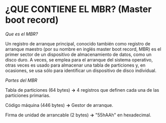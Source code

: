 # ¿QUE CONTIENE EL MBR? (Master boot record)

*Que es el MBR?*

Un registro de arranque principal, conocido también como registro de arranque maestro (por su nombre en inglés master boot record, MBR) es el primer sector de un dispositivo de almacenamiento de datos, como un disco duro. A veces, se emplea para el arranque del sistema operativo, otras veces es usado para almacenar una tabla de particiones y, en ocasiones, se usa sólo para identificar un dispositivo de disco individual.

*Partes del MBR*


Tabla de particiones (64 bytes) **->** 4 registros que definen cada una de las particiones primarias.

Código máquina (446 bytes) **->** Gestor de arranque.

Firma de unidad de arrancable (2 bytes) **->** "55hAAh" en hexadecimal.



